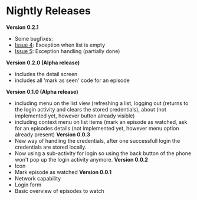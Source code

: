 # Nightly Releases #
**Version 0.2.1**
  * Some bugfixes:
  * [Issue 4](https://code.google.com/p/my-episodes-watch-manager/issues/detail?id=4): Exception when list is empty
  * [Issue 5](https://code.google.com/p/my-episodes-watch-manager/issues/detail?id=5): Exception handling (partially done)

**Version 0.2.0 (Alpha release)**
  * includes the detail screen
  * includes all 'mark as seen' code for an episode

**Version 0.1.0 (Alpha release)**
  * including menu on the list view (refreshing a list, logging out (returns to the login activity and clears the stored credentials), about (not implemented yet, however button already visible)
  * including context menu on list items (mark an episode as watched, ask for an episodes details (not implemented yet, however menu option already present)
**Version 0.0.3**
  * New way of handling the credentials, after one successfull login the credentials are stored locally.
  * Now using a sub-activity for login so using the back button of the phone won't pop up the login activity anymore.
**Version 0.0.2**
  * Icon
  * Mark episode as watched
**Version 0.0.1**
  * Network capability
  * Login form
  * Basic overview of episodes to watch